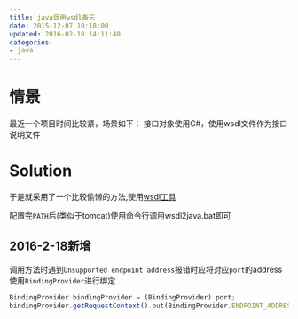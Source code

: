 ```yaml
---
title: java调用wsdl备忘
date: 2015-12-07 10:18:00
updated: 2016-02-18 14:11:40
categories:
- java
---
```

# 情景
最近一个项目时间比较紧，场景如下：
接口对象使用C#，使用wsdl文件作为接口说明文件

# Solution
于是就采用了一个比较偷懒的方法,使用[wsdl工具](http://cxf.apache.org/download.html)

配置完`PATH`后(类似于tomcat)使用命令行调用wsdl2java.bat即可

## 2016-2-18新增
调用方法时遇到`Unsupported endpoint address`报错时应将对应`port`的address使用`BindingProvider`进行绑定
```javascript
BindingProvider bindingProvider = (BindingProvider) port;
bindingProvider.getRequestContext().put(BindingProvider.ENDPOINT_ADDRESS_PROPERTY,SERVICE_ENDPOINT_ADDRESS);
```

